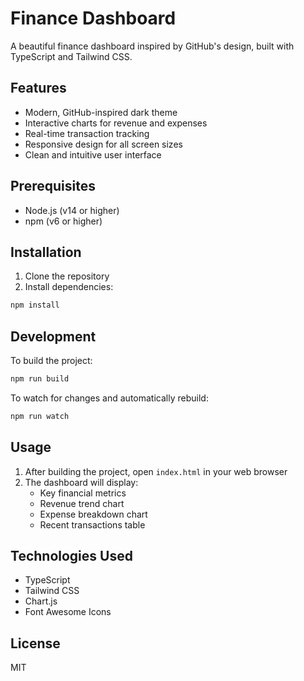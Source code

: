 # Finance Dashboard

A beautiful finance dashboard inspired by GitHub's design, built with TypeScript and Tailwind CSS.

## Features

- Modern, GitHub-inspired dark theme
- Interactive charts for revenue and expenses
- Real-time transaction tracking
- Responsive design for all screen sizes
- Clean and intuitive user interface

## Prerequisites

- Node.js (v14 or higher)
- npm (v6 or higher)

## Installation

1. Clone the repository
2. Install dependencies:

```bash
npm install
```

## Development

To build the project:

```bash
npm run build
```

To watch for changes and automatically rebuild:

```bash
npm run watch
```

## Usage

1. After building the project, open `index.html` in your web browser
2. The dashboard will display:
   - Key financial metrics
   - Revenue trend chart
   - Expense breakdown chart
   - Recent transactions table

## Technologies Used

- TypeScript
- Tailwind CSS
- Chart.js
- Font Awesome Icons

## License

MIT
